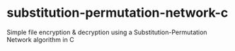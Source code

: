 # substitution-permutation-network-c
Simple file encryption &amp; decryption using a Substitution-Permutation Network algorithm in C
